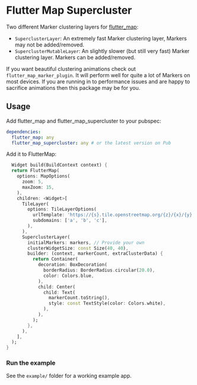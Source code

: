 # Flutter Map Supercluster

Two different Marker clustering layers for [flutter_map](https://github.com/fleaflet/flutter_map):

- `SuperclusterLayer`: An extremely fast Marker clustering layer, Markers may not be added/removed.
- `SuperclusterMutableLayer`: An slightly slower (but still very fast) Marker clustering layer.
  Markers can be added/removed.

If you want beautiful clustering animations check out `flutter_map_marker_plugin`. It will perform
well for quite a lot of Markers on most devices. If you are running in to performance issues and are
happy to sacrifice animations then this package may be for you.

## Usage

Add flutter_map and flutter_map_supercluster to your pubspec:

```yaml
dependencies:
  flutter_map: any
  flutter_map_supercluster: any # or the latest version on Pub
```

Add it to FlutterMap:

```dart
  Widget build(BuildContext context) {
  return FlutterMap(
    options: MapOptions(
      zoom: 5,
      maxZoom: 15,
    ),
    children: <Widget>[
      TileLayer(
        options: TileLayerOptions(
          urlTemplate: 'https://{s}.tile.openstreetmap.org/{z}/{x}/{y}.png',
          subdomains: ['a', 'b', 'c'],
        ),
      ),
      SuperclusterLayer(
        initialMarkers: markers, // Provide your own
        clusterWidgetSize: const Size(40, 40),
        builder: (context, markerCount, extraClusterData) {
          return Container(
            decoration: BoxDecoration(
              borderRadius: BorderRadius.circular(20.0),
              color: Colors.blue,
            ),
            child: Center(
              child: Text(
                markerCount.toString(),
                style: const TextStyle(color: Colors.white),
              ),
            ),
          );
        },
      ),
    ],
  );
}
```

### Run the example

See the `example/` folder for a working example app.